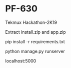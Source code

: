 # PF-630
Tekmux Hackathon-2K19

Extract install.zip and app.zip

pip install -r requirements.txt

python manage.py runserver

localhost:5000
